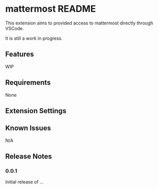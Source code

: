 # mattermost README

This extension aims to provided access to mattermost directly through VSCode.

It is still a work in progress.

## Features

WIP

## Requirements

None

## Extension Settings

## Known Issues

N/A

## Release Notes



### 0.0.1

Initial release of ...
